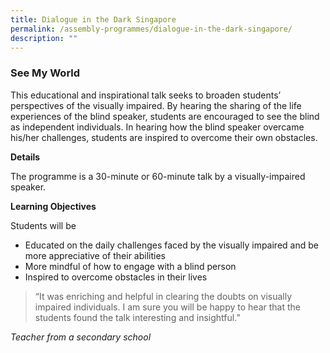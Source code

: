 ```yaml
---
title: Dialogue in the Dark Singapore
permalink: /assembly-programmes/dialogue-in-the-dark-singapore/
description: ""
---
```

### See My World

This educational and inspirational talk seeks to broaden students’ perspectives of the visually impaired. By hearing the sharing of the life experiences of the blind speaker, students are encouraged to see the blind as independent individuals. In hearing how the blind speaker overcame his/her challenges, students are inspired to overcome their own obstacles.

**Details**

The programme is a 30-minute or 60-minute talk by a visually-impaired speaker. 

**Learning Objectives**

Students will be 
* Educated on the daily challenges faced by the visually impaired and be more appreciative of their abilities 
* More mindful of how to engage with a blind person 
* Inspired to overcome obstacles in their lives

> “It was enriching and helpful in clearing the doubts on visually impaired individuals. I am sure you will be happy to hear that the students found the talk interesting and insightful.”

*Teacher from a secondary school*
